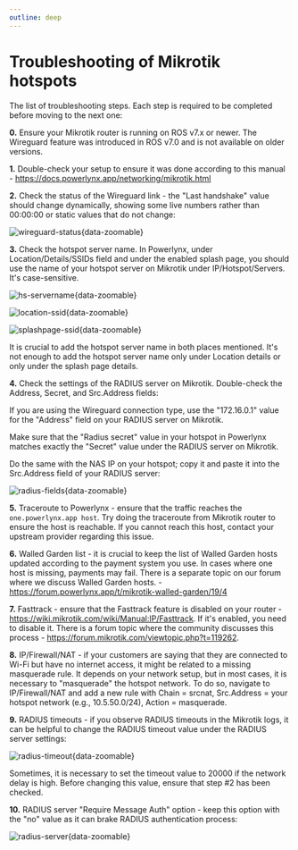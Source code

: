 ```yaml
---
outline: deep
---
```


# Troubleshooting of Mikrotik hotspots

The list of troubleshooting steps. Each step is required to be completed before moving to the next one:

**0.** Ensure your Mikrotik router is running on ROS v7.x or newer. The Wireguard feature was introduced in ROS v7.0 and is not available on older versions.

**1.** Double-check your setup to ensure it was done according to this manual - https://docs.powerlynx.app/networking/mikrotik.html

**2.** Check the status of the Wireguard link - the "Last handshake" value should change dynamically, showing some live numbers rather than 00:00:00 or static values that do not change:

![wireguard-status](images/wg-status.png){data-zoomable}

**3.** Check the hotspot server name. In Powerlynx, under Location/Details/SSIDs field and under the enabled splash page, you should use the name of your hotspot server on Mikrotik under IP/Hotspot/Servers. It's case-sensitive.

![hs-servername](images/hs-server-name.png){data-zoomable}

![location-ssid](images/mikrotik_location_ssid.png){data-zoomable}

![splashpage-ssid](images/mikrotik_splashpage_ssid.png){data-zoomable}

It is crucial to add the hotspot server name in both places mentioned. It's not enough to add the hotspot server name only under Location details or only under the splash page details.

**4.** Check the settings of the RADIUS server on Mikrotik. Double-check the Address, Secret, and Src.Address fields:

If you are using the Wireguard connection type, use the "172.16.0.1" value for the "Address" field on your RADIUS server on Mikrotik.

Make sure that the "Radius secret" value in your hotspot in Powerlynx matches exactly the "Secret" value under the RADIUS server on Mikrotik.

Do the same with the NAS IP on your hotspot; copy it and paste it into the Src.Address field of your RADIUS server:

![radius-fields](images/radius-fields.png){data-zoomable}

**5.** Traceroute to Powerlynx - ensure that the traffic reaches the `one.powerlynx.app host`. Try doing the traceroute from Mikrotik router to ensure the host is reachable. If you cannot reach this host, contact your upstream provider regarding this issue.

**6.** Walled Garden list - it is crucial to keep the list of Walled Garden hosts updated according to the payment system you use. In cases where one host is missing, payments may fail. There is a separate topic on our forum where we discuss Walled Garden hosts. - https://forum.powerlynx.app/t/mikrotik-walled-garden/19/4

**7.** Fasttrack - ensure that the Fasttrack feature is disabled on your router - https://wiki.mikrotik.com/wiki/Manual:IP/Fasttrack. If it's enabled, you need to disable it. There is a forum topic where the community discusses this process - https://forum.mikrotik.com/viewtopic.php?t=119262.

**8.** IP/Firewall/NAT - if your customers are saying that they are connected to Wi-Fi but have no internet access, it might be related to a missing masquerade rule. It depends on your network setup, but in most cases, it is necessary to "masquerade" the hotspot network. To do so, navigate to IP/Firewall/NAT and add a new rule with Chain = srcnat, Src.Address = your hotspot network (e.g., 10.5.50.0/24), Action = masquerade.

**9.** RADIUS timeouts - if you observe RADIUS timeouts in the Mikrotik logs, it can be helpful to change the RADIUS timeout value under the RADIUS server settings:

![radius-timeout](images/radius-timeout.png){data-zoomable}

Sometimes, it is necessary to set the timeout value to 20000 if the network delay is high. Before changing this value, ensure that step #2 has been checked.

**10.** RADIUS server "Require Message Auth" option - keep this option with the "no" value as it can brake RADIUS authentication process:

![radius-server](images/radius-server.png){data-zoomable}